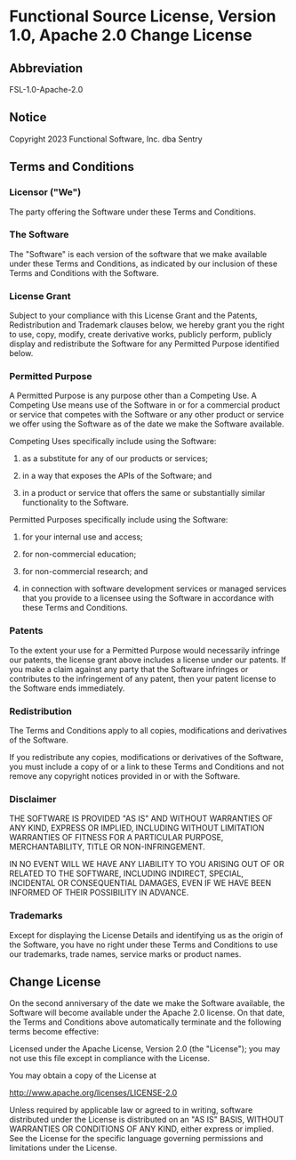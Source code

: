 # Functional Source License, Version 1.0, Apache 2.0 Change License

## Abbreviation

FSL-1.0-Apache-2.0

## Notice

Copyright 2023 Functional Software, Inc. dba Sentry

## Terms and Conditions

### Licensor ("We")

The party offering the Software under these Terms and Conditions.

### The Software

The "Software" is each version of the software that we make available under
these Terms and Conditions, as indicated by our inclusion of these Terms and
Conditions with the Software.

### License Grant

Subject to your compliance with this License Grant and the Patents,
Redistribution and Trademark clauses below, we hereby grant you the right to
use, copy, modify, create derivative works, publicly perform, publicly display
and redistribute the Software for any Permitted Purpose identified below.

### Permitted Purpose

A Permitted Purpose is any purpose other than a Competing Use. A Competing Use
means use of the Software in or for a commercial product or service that
competes with the Software or any other product or service we offer using the
Software as of the date we make the Software available.

Competing Uses specifically include using the Software:

1. as a substitute for any of our products or services;

2. in a way that exposes the APIs of the Software; and

3. in a product or service that offers the same or substantially similar
   functionality to the Software.

Permitted Purposes specifically include using the Software:

1. for your internal use and access;

2. for non-commercial education;

3. for non-commercial research; and

4. in connection with software development services or managed services that
   you provide to a licensee using the Software in accordance with these Terms
and Conditions.

### Patents

To the extent your use for a Permitted Purpose would necessarily infringe our
patents, the license grant above includes a license under our patents. If you
make a claim against any party that the Software infringes or contributes to
the infringement of any patent, then your patent license to the Software ends
immediately.

### Redistribution

The Terms and Conditions apply to all copies, modifications and derivatives of
the Software.

If you redistribute any copies, modifications or derivatives of the Software,
you must include a copy of or a link to these Terms and Conditions and not
remove any copyright notices provided in or with the Software.

### Disclaimer

THE SOFTWARE IS PROVIDED "AS IS" AND WITHOUT WARRANTIES OF ANY KIND, EXPRESS OR
IMPLIED, INCLUDING WITHOUT LIMITATION WARRANTIES OF FITNESS FOR A PARTICULAR
PURPOSE, MERCHANTABILITY, TITLE OR NON-INFRINGEMENT.

IN NO EVENT WILL WE HAVE ANY LIABILITY TO YOU ARISING OUT OF OR RELATED TO THE
SOFTWARE, INCLUDING INDIRECT, SPECIAL, INCIDENTAL OR CONSEQUENTIAL DAMAGES,
EVEN IF WE HAVE BEEN INFORMED OF THEIR POSSIBILITY IN ADVANCE.

### Trademarks

Except for displaying the License Details and identifying us as the origin of
the Software, you have no right under these Terms and Conditions to use our
trademarks, trade names, service marks or product names.

## Change License

On the second anniversary of the date we make the Software available, the
Software will become available under the Apache 2.0 license. On that date, the
Terms and Conditions above automatically terminate and the following terms
become effective:

Licensed under the Apache License, Version 2.0 (the "License"); you may not use
this file except in compliance with the License.

You may obtain a copy of the License at

http://www.apache.org/licenses/LICENSE-2.0

Unless required by applicable law or agreed to in writing, software distributed
under the License is distributed on an "AS IS" BASIS, WITHOUT WARRANTIES OR
CONDITIONS OF ANY KIND, either express or implied. See the License for the
specific language governing permissions and limitations under the License.
